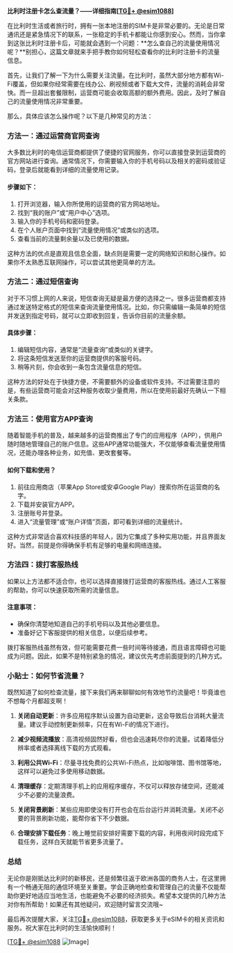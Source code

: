 **比利时注册卡怎么查流量？——详细指南[[TG💪+ @esim1088](https://t.me/s/esim1088)]**

在比利时生活或者旅行时，拥有一张本地注册的SIM卡是非常必要的。无论是日常通讯还是紧急情况下的联系，一张稳定的手机卡都能让你感到安心。然而，当你拿到这张比利时注册卡后，可能就会遇到一个问题：**怎么查自己的流量使用情况呢？**别担心，这篇文章就来手把手教你如何轻松查看你的比利时注册卡的流量信息。

首先，让我们了解一下为什么需要关注流量。在比利时，虽然大部分地方都有Wi-Fi覆盖，但如果你经常需要在线办公、刷视频或者下载大文件，流量的消耗会非常快。而一旦超出套餐限制，运营商可能会收取高额的额外费用。因此，及时了解自己的流量使用情况非常重要。

那么，具体应该怎么操作呢？以下是几种常见的方法：

### 方法一：通过运营商官网查询

大多数比利时的电信运营商都提供了便捷的官网服务，你可以直接登录到运营商的官方网站进行查询。通常情况下，你需要输入你的手机号码以及相关的密码或验证码，登录后就能看到详细的流量使用记录。

#### 步骤如下：
1. 打开浏览器，输入你所使用的运营商的官方网站地址。
2. 找到“我的账户”或“用户中心”选项。
3. 输入你的手机号码和密码登录。
4. 在个人账户页面中找到“流量使用情况”或类似的选项。
5. 查看当前的流量剩余量以及已使用的数据。

这种方法的优点是直观且信息全面，缺点则是需要一定的网络知识和耐心操作。如果你不太熟悉互联网操作，可以尝试其他更简单的方法。

### 方法二：通过短信查询

对于不习惯上网的人来说，短信查询无疑是最方便的选择之一。很多运营商都支持通过发送特定格式的短信来查询流量使用情况。比如，你只需编辑一条简单的短信并发送到指定号码，就可以立即收到回复，告诉你目前的流量余额。

#### 具体步骤：
1. 编辑短信内容，通常是“流量查询”或类似的关键字。
2. 将这条短信发送至你的运营商提供的客服号码。
3. 稍等片刻，你会收到一条包含流量信息的短信。

这种方法的好处在于快捷方便，不需要额外的设备或软件支持。不过需要注意的是，有些运营商可能会对这种服务收取少量费用，所以在使用前最好先确认一下相关条款。

### 方法三：使用官方APP查询

随着智能手机的普及，越来越多的运营商推出了专门的应用程序（APP），供用户随时随地管理自己的账户信息。这些APP通常功能强大，不仅能够查看流量使用情况，还能办理各种业务，如充值、更改套餐等。

#### 如何下载和使用？
1. 前往应用商店（苹果App Store或安卓Google Play）搜索你所在运营商的名字。
2. 下载并安装官方APP。
3. 注册账号并登录。
4. 进入“流量管理”或“账户详情”页面，即可看到详细的流量统计。

这种方式非常适合喜欢科技感的年轻人，因为它集成了多种实用功能，并且界面友好。当然，前提是你得确保手机有足够的电量和网络连接。

### 方法四：拨打客服热线

如果以上方法都不适合你，也可以选择直接拨打运营商的客服热线。通过人工客服的帮助，你可以快速获取所需的流量信息。

#### 注意事项：
- 确保你清楚地知道自己的手机号码以及其他必要信息。
- 准备好记下客服提供的相关信息，以便后续参考。

拨打客服热线虽然有效，但可能需要花费一些时间等待接通，而且语言障碍也可能成为问题。因此，如果不是特别紧急的情况，建议优先考虑前面提到的几种方式。

### 小贴士：如何节省流量？

既然知道了如何检查流量，接下来我们再来聊聊如何有效地节约流量吧！毕竟谁也不想每个月都超支啊！

1. **关闭自动更新**：许多应用程序默认设置为自动更新，这会导致后台消耗大量流量。建议手动控制更新频率，只在有Wi-Fi的情况下进行。
   
2. **减少视频流播放**：高清视频固然好看，但也会迅速耗尽你的流量。试着降低分辨率或者选择离线下载的方式观看。

3. **利用公共Wi-Fi**：尽量寻找免费的公共Wi-Fi热点，比如咖啡馆、图书馆等地，这样可以避免过多使用移动数据。

4. **清理缓存**：定期清理手机上的应用程序缓存，不仅可以释放存储空间，还能减少不必要的流量浪费。

5. **关闭背景刷新**：某些应用即使没有打开也会在后台运行并消耗流量。关闭不必要的背景刷新功能，能帮你省下不少数据。

6. **合理安排下载任务**：晚上睡觉前安排好需要下载的内容，利用夜间时段完成下载任务，这样白天就能节省更多流量了。

### 总结

无论你是刚抵达比利时的新移民，还是频繁往返于欧洲各国的商务人士，在这里拥有一个畅通无阻的通信环境至关重要。学会正确地检查和管理自己的流量不仅能帮助你更好地适应当地生活，也能避免不必要的经济损失。希望本文提供的几种方法对你有所帮助！如果还有其他疑问，欢迎随时留言交流哦~

最后再次提醒大家，关注[TG💪+ @esim1088](https://t.me/s/esim1088)，获取更多关于eSIM卡的相关资讯和服务。祝大家在比利时的生活愉快顺利！

[[TG💪+ @esim1088](https://t.me/s/esim1088) ![Image](https://i.postimg.cc/4NQfJmqS/Snipaste-2025-05-13-00-14-12.png)]
